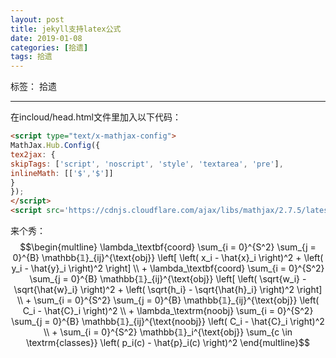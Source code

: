 ```yaml
---
layout: post
title: jekyll支持latex公式
date: 2019-01-08
categories: [拾遗]
tags: 拾遗
---
```

<!--more-->

标签： 拾遗

---

在incloud/head.html文件里加入以下代码：
```html
<script type="text/x-mathjax-config">
MathJax.Hub.Config({
tex2jax: {
skipTags: ['script', 'noscript', 'style', 'textarea', 'pre'],
inlineMath: [['$','$']]
}
});
</script>
<script src='https://cdnjs.cloudflare.com/ajax/libs/mathjax/2.7.5/latest.js?config=TeX-MML-AM_CHTML' async></script>
```

来个秀：
$$\begin{multline} \lambda_\textbf{coord} \sum_{i = 0}^{S^2}     \sum_{j = 0}^{B}     \mathbb{𝟙}_{ij}^{\text{obj}}             \left[             \left(                 x_i - \hat{x}_i             \right)^2 +             \left(                 y_i - \hat{y}_i             \right)^2             \right] \\ + \lambda_\textbf{coord} \sum_{i = 0}^{S^2}     \sum_{j = 0}^{B}         \mathbb{𝟙}_{ij}^{\text{obj}}          \left[         \left(             \sqrt{w_i} - \sqrt{\hat{w}_i}         \right)^2 +         \left(             \sqrt{h_i} - \sqrt{\hat{h}_i}         \right)^2         \right] \\ + \sum_{i = 0}^{S^2}     \sum_{j = 0}^{B}         \mathbb{𝟙}_{ij}^{\text{obj}}         \left(             C_i - \hat{C}_i         \right)^2 \\ + \lambda_\textrm{noobj} \sum_{i = 0}^{S^2}     \sum_{j = 0}^{B}     \mathbb{𝟙}_{ij}^{\text{noobj}}         \left(             C_i - \hat{C}_i         \right)^2 \\ + \sum_{i = 0}^{S^2} \mathbb{𝟙}_i^{\text{obj}}     \sum_{c \in \textrm{classes}}         \left(             p_i(c) - \hat{p}_i(c)         \right)^2 \end{multline}$$

